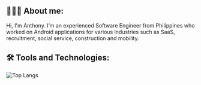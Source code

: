 
## 🧑🏻‍💻 About me:

Hi, I'm Anthony. I’m an experienced Software Engineer from Philippines who worked on Android applications for various industries such as SaaS, recruitment, social service, construction and mobility.

## 🛠 Tools and Technologies:

![Top Langs](https://github-readme-stats.vercel.app/api/top-langs/?username=hernaezanthony&exclude_repo=hernaezanthony.github.io&hide=ruby&langs_count=8&layout=compact)
